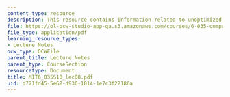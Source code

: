 ```yaml
---
content_type: resource
description: This resource contains information related to unoptimized code generation.
file: https://ol-ocw-studio-app-qa.s3.amazonaws.com/courses/6-035-computer-language-engineering-spring-2010/d721fd455e62d93610141e7c3f22186a_MIT6_035S10_lec08.pdf
file_type: application/pdf
learning_resource_types:
- Lecture Notes
ocw_type: OCWFile
parent_title: Lecture Notes
parent_type: CourseSection
resourcetype: Document
title: MIT6_035S10_lec08.pdf
uid: d721fd45-5e62-d936-1014-1e7c3f22186a
---
```

